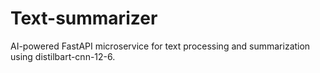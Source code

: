 # Text-summarizer
AI-powered FastAPI microservice for text processing and summarization using distilbart-cnn-12-6.
